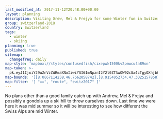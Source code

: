 ```yaml
---
last_modified_at: 2017-11-12T20:48:00+00:00
layout: planning
description: Visiting Drew, Mel & Frejya for some Winter fun in Switzerland
group: switzerland-2018
country: Switzerland
tags:
  - winter
  - skiing
planning: true
published: true
sitemap:
  changefreq: daily
map-style: 'mapbox://styles/confusedfish/cixepwk1500kv2pnwcufa89on'
map-token: >-
  pk.eyJ1IjoiY29uZnVzZWRmaXNoIiwiYSI6ImNpanI2Y2l0ZTAwOW92cGx4cTgyOXhjbG4ifQ.MhCrf-rEph1cJq5n8A190Q
map-bounds: '[[8.0667114258,46.7662058742],[8.9154052734,47.3025157858]]'
map-filter: '[ "==", "route", "switz2017" ]'
---
```


No plans other than a good family catch up with Andrew, Mel & Frejya and possibly a gondola up a ski hill to throw ourselves down. Last time we were here it was mid summer
so it will be interesting to see how different the Swiss Alps are mid Winter.
